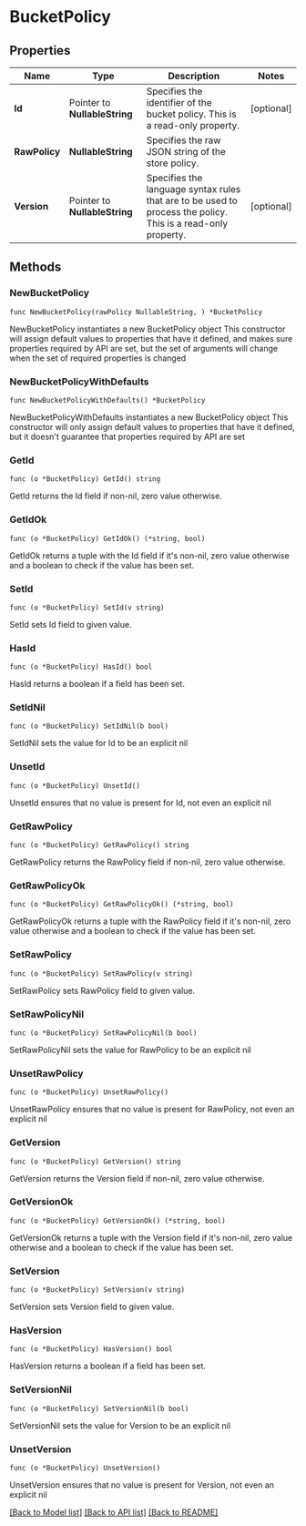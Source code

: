 # BucketPolicy

## Properties

Name | Type | Description | Notes
------------ | ------------- | ------------- | -------------
**Id** | Pointer to **NullableString** | Specifies the identifier of the bucket policy. This is a read-only property. | [optional] 
**RawPolicy** | **NullableString** | Specifies the raw JSON string of the store policy. | 
**Version** | Pointer to **NullableString** | Specifies the language syntax rules that are to be used to process the policy. This is a read-only property. | [optional] 

## Methods

### NewBucketPolicy

`func NewBucketPolicy(rawPolicy NullableString, ) *BucketPolicy`

NewBucketPolicy instantiates a new BucketPolicy object
This constructor will assign default values to properties that have it defined,
and makes sure properties required by API are set, but the set of arguments
will change when the set of required properties is changed

### NewBucketPolicyWithDefaults

`func NewBucketPolicyWithDefaults() *BucketPolicy`

NewBucketPolicyWithDefaults instantiates a new BucketPolicy object
This constructor will only assign default values to properties that have it defined,
but it doesn't guarantee that properties required by API are set

### GetId

`func (o *BucketPolicy) GetId() string`

GetId returns the Id field if non-nil, zero value otherwise.

### GetIdOk

`func (o *BucketPolicy) GetIdOk() (*string, bool)`

GetIdOk returns a tuple with the Id field if it's non-nil, zero value otherwise
and a boolean to check if the value has been set.

### SetId

`func (o *BucketPolicy) SetId(v string)`

SetId sets Id field to given value.

### HasId

`func (o *BucketPolicy) HasId() bool`

HasId returns a boolean if a field has been set.

### SetIdNil

`func (o *BucketPolicy) SetIdNil(b bool)`

 SetIdNil sets the value for Id to be an explicit nil

### UnsetId
`func (o *BucketPolicy) UnsetId()`

UnsetId ensures that no value is present for Id, not even an explicit nil
### GetRawPolicy

`func (o *BucketPolicy) GetRawPolicy() string`

GetRawPolicy returns the RawPolicy field if non-nil, zero value otherwise.

### GetRawPolicyOk

`func (o *BucketPolicy) GetRawPolicyOk() (*string, bool)`

GetRawPolicyOk returns a tuple with the RawPolicy field if it's non-nil, zero value otherwise
and a boolean to check if the value has been set.

### SetRawPolicy

`func (o *BucketPolicy) SetRawPolicy(v string)`

SetRawPolicy sets RawPolicy field to given value.


### SetRawPolicyNil

`func (o *BucketPolicy) SetRawPolicyNil(b bool)`

 SetRawPolicyNil sets the value for RawPolicy to be an explicit nil

### UnsetRawPolicy
`func (o *BucketPolicy) UnsetRawPolicy()`

UnsetRawPolicy ensures that no value is present for RawPolicy, not even an explicit nil
### GetVersion

`func (o *BucketPolicy) GetVersion() string`

GetVersion returns the Version field if non-nil, zero value otherwise.

### GetVersionOk

`func (o *BucketPolicy) GetVersionOk() (*string, bool)`

GetVersionOk returns a tuple with the Version field if it's non-nil, zero value otherwise
and a boolean to check if the value has been set.

### SetVersion

`func (o *BucketPolicy) SetVersion(v string)`

SetVersion sets Version field to given value.

### HasVersion

`func (o *BucketPolicy) HasVersion() bool`

HasVersion returns a boolean if a field has been set.

### SetVersionNil

`func (o *BucketPolicy) SetVersionNil(b bool)`

 SetVersionNil sets the value for Version to be an explicit nil

### UnsetVersion
`func (o *BucketPolicy) UnsetVersion()`

UnsetVersion ensures that no value is present for Version, not even an explicit nil

[[Back to Model list]](../README.md#documentation-for-models) [[Back to API list]](../README.md#documentation-for-api-endpoints) [[Back to README]](../README.md)



